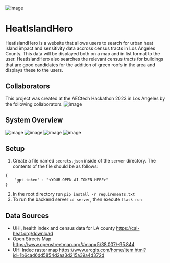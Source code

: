 ![image](https://github.com/kcpgilbert/HeatIslandHero/assets/120534381/20c6ff61-b377-458c-bb22-fd3fdb1826a8)

# HeatIslandHero

HeatIslandHero is a website that allows users to search for urban heat island impact and sensitivity data accross census tracts in Los Angeles County. This data will be displayed both on a map and in list format to the user. HeatIslandHero also searches the relevant census tracts for buildings that are good candidates for the addition of green roofs in the area and displays these to the users. 

## Collaborators

This project was created at the AECtech Hackathon 2023 in Los Angeles by the following collaborators. 
![image](https://github.com/kcpgilbert/HeatIslandHero/assets/120534381/36d63d0d-efc9-4133-8212-3c82ab302d07)

## System Overview
![image](https://github.com/kcpgilbert/HeatIslandHero/assets/120534381/c7bac068-b0f9-46e5-a049-4f27b517247e)
![image](https://github.com/kcpgilbert/HeatIslandHero/assets/120534381/b2bab462-227e-4786-bea6-1381e0a24ed8)
![image](https://github.com/kcpgilbert/HeatIslandHero/assets/120534381/4ce3149d-6b1b-4d61-902a-01ca3eb5dfb4)
![image](https://github.com/kcpgilbert/HeatIslandHero/assets/120534381/5bf0afae-fc05-4ee6-b313-02d0eaa951eb)

## Setup

1. Create a file named `secrets.json` inside of the `server` directory. The contents of the file should be as follows:
```
{
    "gpt-token" : "<YOUR-OPEN-AI-TOKEN-HERE>"
}
```
2. In the root directory run `pip install -r requirements.txt`
3. To run the backend server `cd server`, then execute `flask run`

## Data Sources
- UHI, health index and census data for LA county https://cal-heat.org/download
- Open Streets Map https://www.openstreetmap.org/#map=5/38.007/-95.844
- UHI Indec raster map https://www.arcgis.com/home/item.html?id=1b6cad6dd5854d2aa3d215a39a4d372d
